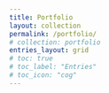 ```yaml
---
title: Portfolio
layout: collection
permalink: /portfolio/
# collection: portfolio
entries_layout: grid
# toc: true
# toc_label: "Entries"
# toc_icon: "cog"
---
```


<!-- TEMPLATE YAML
---
title: "Zipper"
excerpt: "An app for assessing competencies in PBL courses"
header:
#   image: /assets/images/zipper/zipper_main.png
  teaser: /assets/images/zipper/zipper_display_square.png #appears on Portfolio page
sidebar:
  - title: "Role"
    text: "Researcher"
  - title: "Duration"
    text: "4 months"
  - title: "Team Members"
    text: "[Angie Wang](https://angiewang.com/), [Zach Peng](http://pzq.me/)"
  - title: "Methods"
    text: "Stakeholder Mapping, Contextual Inquiry, Observation, Affinity Diagrammming, Problem Mapping, Service Mapping, Speeddating, Prototyping" 
--- -->